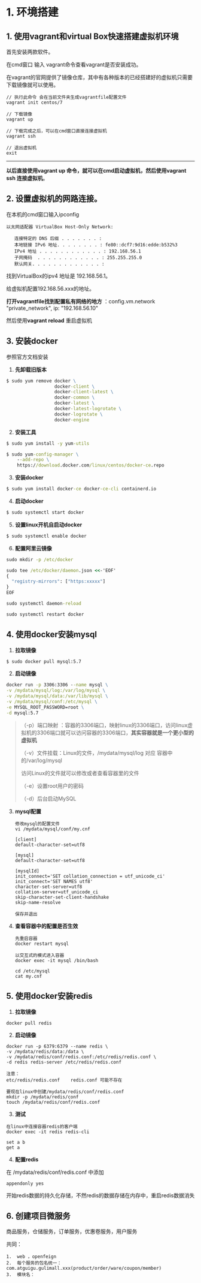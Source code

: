 # 1. 环境搭建

## 1. 使用vagrant和virtual Box快速搭建虚拟机环境

首先安装两款软件。

在cmd窗口 输入 vagrant命令查看vagrant是否安装成功。



在vagrant的官网提供了镜像仓库，其中有各种版本的已经搭建好的虚拟机只需要下载镜像就可以使用。

```
// 执行此命令 会在当前文件夹生成vagrantfile配置文件 
vagrant init centos/7

// 下载镜像
vagrant up

// 下载完成之后，可以在cmd窗口直接连接虚拟机
vagrant ssh

// 退出虚拟机
exit
```

****

**以后直接使用vagrant up 命令，就可以在cmd启动虚拟机，然后使用vagrant ssh 连接虚拟机**。



## 2. 设置虚拟机的网路连接。

在本机的cmd窗口输入ipconfig 

```
以太网适配器 VirtualBox Host-Only Network:

   连接特定的 DNS 后缀 . . . . . . . :
   本地链接 IPv6 地址. . . . . . . . : fe80::dcf7:9d16:edde:b532%3
   IPv4 地址 . . . . . . . . . . . . : 192.168.56.1
   子网掩码  . . . . . . . . . . . . : 255.255.255.0
   默认网关. . . . . . . . . . . . . :
```

找到VirtualBox的ipv4  地址是  192.168.56.1。  

给虚拟机配置192.168.56.xxx的地址。

**打开vagrantfile找到配置私有网络的地方** ：config.vm.network "private_network", ip: "192.168.56.10"



然后使用**vagrant reload** 重启虚拟机

## 3. 安装docker

参照官方文档安装

1. **先卸载旧版本**

```cmd
$ sudo yum remove docker \
                  docker-client \
                  docker-client-latest \
                  docker-common \
                  docker-latest \
                  docker-latest-logrotate \
                  docker-logrotate \
                  docker-engine
```

2. **安装工具**

```cmd
$ sudo yum install -y yum-utils

$ sudo yum-config-manager \
    --add-repo \
    https://download.docker.com/linux/centos/docker-ce.repo
```

3. **安装docker**

```cmd
$ sudo yum install docker-ce docker-ce-cli containerd.io
```

4. **启动docker**

```cmd
$ sudo systemctl start docker
```

5. **设置linux开机自启动docker**

```cmd
$ sudo systemctl enable docker
```

6. **配置阿里云镜像**

``` cmd
sudo mkdir -p /etc/docker

sudo tee /etc/docker/daemon.json <<-'EOF'
{
  "registry-mirrors": ["https:xxxxx"]
}
EOF

sudo systemctl daemon-reload

sudo systemctl restart docker
```

## 4. 使用docker安装mysql

1. **拉取镜像**

```cmd
$ sudo docker pull mysql:5.7
```

2. **启动镜像**

```cmd
docker run -p 3306:3306 --name mysql \
-v /mydata/mysql/log:/var/log/mysql \
-v /mydata/mysql/data:/var/lib/mysql \
-v /mydata/mysql/conf:/etc/mysql \
-e MYSQL_ROOT_PASSWORD=root \
-d mysql:5.7
```

> （-p）端口映射 ：容器的3306端口，映射linux的3306端口，访问linux虚拟机的3306端口就可以访问容器的3306端口，**其实容器就是一个更小型的虚拟机**
>
> 
>
>  （-v）文件挂载：Linux的文件，/mydata/mysql/log    对应   容器中的/var/log/mysql 
>
>  访问Linux的文件就可以修改或者查看容器里的文件
>
>  
>
>  （-e）设置root用户的密码 
>
>  
>
>  （-d）后台启动MySQL



3. **mysql配置**

	```
	修改mysql的配置文件
	vi /mydata/mysql/conf/my.cnf
	
	[client]
	default-character-set=utf8
	
	[mysql]
	default-character-set=utf8
	
	[mysqlId]
	init_connect='SET collation_connection = utf_unicode_ci'
	init_connect='SET NAMES utf8'
	character-set-server=utf8
	collation-server=utf_unicode_ci
	skip-character-set-client-handshake
	skip-name-resolve
	
	保存并退出
	```

4. **查看容器中的配置是否生效**

	```
	先重启容器
	docker restart mysql
	
	以交互式的模式进入容器
	docker exec -it mysql /bin/bash
	
	cd /etc/mysql
	cat my.cnf
	```

	

## 5. 使用docker安装redis

1. **拉取镜像**

``` 
docker pull redis
```

2. **启动镜像**

```
docker run -p 6379:6379 --name redis \
-v /mydata/redis/data:/data \
-v /mydata/redis/conf/redis.conf:/etc/redis/redis.conf \
-d redis redis-server /etc/redis/redis.conf

注意：
etc/redis/redis.conf    redis.conf 可能不存在

要现在linux中创建/mydata/redis/conf/redis.conf
mkdir -p /mydata/redis/conf
touch /mydata/redis/conf/redis.conf
```

3. **测试**

```
在linux中连接容器redis的客户端
docker exec -it redis redis-cli

set a b
get a
```

4. **配置redis**

在 /mydata/redis/conf/redis.conf 中添加

``` 
appendonly yes
```

开始redis数据的持久化存储，不然redis的数据存储在内存中，重启redis数据消失

## 6. 创建项目微服务

商品服务，仓储服务，订单服务，优惠卷服务，用户服务

共同：

	1.  web ，openfeign
 	2.  每个服务的包名统一：com.atguigu.gulimall.xxx(product/order/ware/coupon/member)
 	3.  模块名：